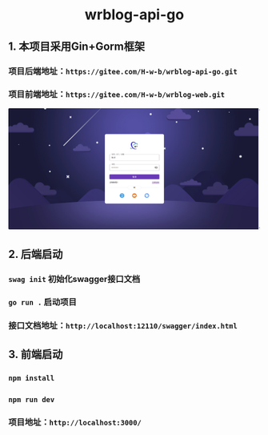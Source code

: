 # <center> wrblog-api-go </center>

## 1. 本项目采用Gin+Gorm框架

### 项目后端地址：`https://gitee.com/H-w-b/wrblog-api-go.git`
### 项目前端地址：`https://gitee.com/H-w-b/wrblog-web.git`

![img.png](static/img.png)

## 2. 后端启动

### `swag init` 初始化swagger接口文档
### `go run .` 启动项目

### 接口文档地址：`http://localhost:12110/swagger/index.html`

## 3. 前端启动

### `npm install`

### `npm run dev`

### 项目地址：`http://localhost:3000/`


